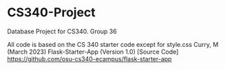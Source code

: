 # CS340-Project
Database Project for CS340. Group 36

All code is based on the CS 340 starter code except for style.css
Curry, M (March 2023) Flask-Starter-App (Version 1.0) [Source Code] https://github.com/osu-cs340-ecampus/flask-starter-app
